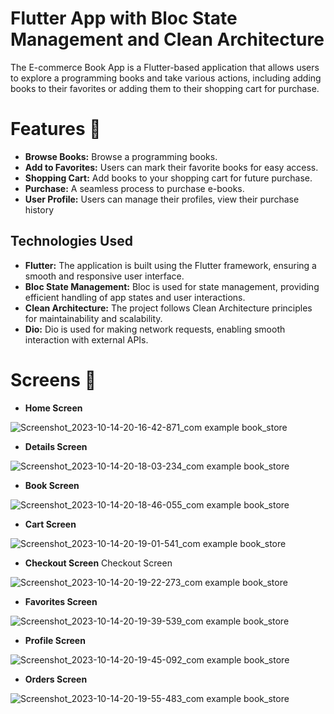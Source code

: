 # Flutter App with Bloc State Management and Clean Architecture
The E-commerce Book App is a Flutter-based application that allows users to explore a programming books and take various actions, including adding books to their favorites or adding them to their shopping cart for purchase.

# Features 🎯
- **Browse Books:** Browse a programming books.
- **Add to Favorites:** Users can mark their favorite books for easy access.
- **Shopping Cart:** Add books to your shopping cart for future purchase.
- **Purchase:** A seamless process to purchase  e-books.
- **User Profile:** Users can manage their profiles, view their purchase history

## Technologies Used

- **Flutter:** The application is built using the Flutter framework, ensuring a smooth and responsive user interface.
- **Bloc State Management:** Bloc is used for state management, providing efficient handling of app states and user interactions.
- **Clean Architecture:** The project follows Clean Architecture principles for maintainability and scalability.
- **Dio:** Dio is used for making network requests, enabling smooth interaction with external APIs.

# Screens 📱

- **Home Screen**
  
![Screenshot_2023-10-14-20-16-42-871_com example book_store](https://github.com/abdalrhman7/E-commerce-Book-App/assets/119235456/3315d372-c255-41fb-9fe8-72f140bb9f50)

- **Details Screen**

![Screenshot_2023-10-14-20-18-03-234_com example book_store](https://github.com/abdalrhman7/E-commerce-Book-App/assets/119235456/c044b396-2273-4f70-acc0-3914ed2cf604)

- **Book Screen**

![Screenshot_2023-10-14-20-18-46-055_com example book_store](https://github.com/abdalrhman7/E-commerce-Book-App/assets/119235456/d0153c50-0fa7-479a-a70e-959ec7efcc46)

- **Cart Screen**

![Screenshot_2023-10-14-20-19-01-541_com example book_store](https://github.com/abdalrhman7/E-commerce-Book-App/assets/119235456/547f0835-f996-4579-a59c-71e912c51fd5)

- **Checkout Screen** Checkout Screen
 
![Screenshot_2023-10-14-20-19-22-273_com example book_store](https://github.com/abdalrhman7/E-commerce-Book-App/assets/119235456/933e470d-17a5-4411-a7a9-fdbc1e595436)

- **Favorites Screen** 

![Screenshot_2023-10-14-20-19-39-539_com example book_store](https://github.com/abdalrhman7/E-commerce-Book-App/assets/119235456/04912aff-a0bb-457e-b4e8-dab6267abe91)

- **Profile Screen**

![Screenshot_2023-10-14-20-19-45-092_com example book_store](https://github.com/abdalrhman7/E-commerce-Book-App/assets/119235456/8659e66c-acc7-4936-9666-6467d8134a91)

- **Orders Screen**

![Screenshot_2023-10-14-20-19-55-483_com example book_store](https://github.com/abdalrhman7/E-commerce-Book-App/assets/119235456/6af854ff-a0bf-467b-a234-9812b1eb72b8)
